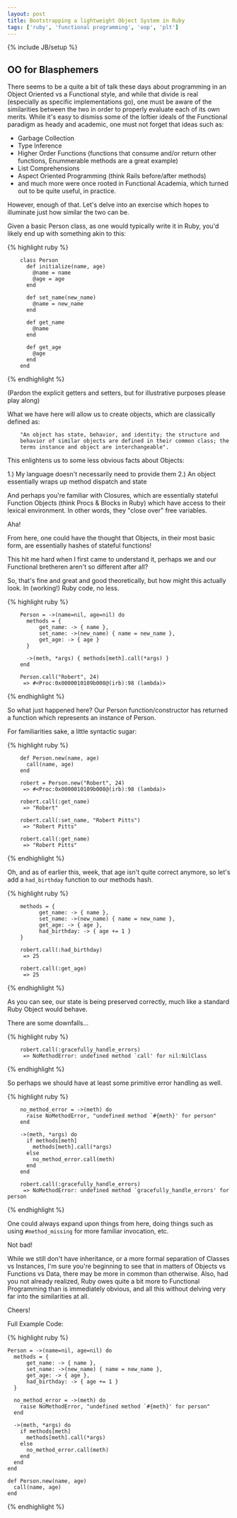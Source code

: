 ```yaml
---
layout: post
title: Bootstrapping a lightweight Object System in Ruby
tags: ['ruby', 'functional programming', 'oop', 'plt']
---
```

{% include JB/setup %}

OO for Blasphemers
------------------

There seems to be a quite a bit of talk these days about programming in an
Object Oriented vs a Functional style, and while that divide is real
(especially as specific implementations go), one must be aware of the
similarities between the two in order to properly evaluate each of its own
merits.
While it's easy to dismiss some of the loftier ideals of the
Functional paradigm as heady and academic, one must not forget that
ideas such as:

* Garbage Collection
* Type Inference
* Higher Order Functions (functions that consume and/or return other functions,
  Enummerable methods are a great example)
* List Comprehensions
* Aspect Oriented Programming (think Rails before/after methods)
* and much more were once rooted in Functional Academia, which turned out to be quite
useful, in practice.

However, enough of that. Let's delve into an exercise which hopes to illuminate
just how similar the two can be.

Given a basic Person class, as one would typically write it in Ruby, you'd
likely end up with something akin to this:

{% highlight ruby %}

        class Person
          def initialize(name, age)
            @name = name
            @age = age
          end

          def set_name(new_name)
            @name = new_name
          end

          def get_name
            @name
          end

          def get_age
            @age
          end
        end

{% endhighlight %}

(Pardon the explicit getters and setters, but for illustrative purposes please play along)

What we have here will allow us to create objects, which are classically defined as:

        "An object has state, behavior, and identity; the structure and
        behavior of similar objects are defined in their common class; the
        terms instance and object are interchangeable".

This enlightens us to some less obvious facts about Objects:

1.) My language doesn't necessarily need to provide them
2.) An object essentially wraps up method dispatch and state

And perhaps you're familiar with Closures, which are essentially stateful
Function Objects (think Procs & Blocks in Ruby) which have access to their
lexical environment. In other words, they "close over" free variables.

Aha!

From here, one could have the thought that Objects, in their most basic form,
are essentially hashes of stateful functions!

This hit me hard when I first came to understand it, perhaps we and our
Functional bretheren aren't so different after all?

So, that's fine and great and good theoretically, but how might this actually
look. In (working!) Ruby code, no less.

{% highlight ruby %}

        Person = ->(name=nil, age=nil) do
          methods = {
              get_name: -> { name },
              set_name: ->(new_name) { name = new_name },
              get_age: -> { age }
          }

          ->(meth, *args) { methods[meth].call(*args) }
        end

        Person.call("Robert", 24)
         => #<Proc:0x0000010109b008@(irb):98 (lambda)>

{% endhighlight %}

So what just happened here? Our Person function/constructor has returned a function which represents an instance of Person.

For familiarities sake, a little syntactic sugar:

{% highlight ruby %}

        def Person.new(name, age)
          call(name, age)
        end

        robert = Person.new("Robert", 24)
         => #<Proc:0x0000010109b008@(irb):98 (lambda)>

        robert.call(:get_name)
         => "Robert"

        robert.call(:set_name, "Robert Pitts")
         => "Robert Pitts"

        robert.call(:get_name)
         => "Robert Pitts"

{% endhighlight %}

Oh, and as of earlier this, week, that age isn't quite correct anymore, so let's add a `had_birthday` function to our methods hash.

{% highlight ruby %}

        methods = {
              get_name: -> { name },
              set_name: ->(new_name) { name = new_name },
              get_age: -> { age },
              had_birthday: -> { age += 1 }
        }

        robert.call(:had_birthday)
         => 25

        robert.call(:get_age)
         => 25

{% endhighlight %}

As you can see, our state is being preserved correctly, much like a standard Ruby Object would behave.

There are some downfalls...

{% highlight ruby %}

        robert.call(:gracefully_handle_errors)
         => NoMethodError: undefined method `call' for nil:NilClass

{% endhighlight %}

So perhaps we should have at least some primitive error handling as well.

{% highlight ruby %}

        no_method_error = ->(meth) do
          raise NoMethodError, "undefined method `#{meth}' for person"
        end

        ->(meth, *args) do
          if methods[meth]
            methods[meth].call(*args)
          else
            no_method_error.call(meth)
          end
        end

        robert.call(:gracefully_handle_errors)
         => NoMethodError: undefined method `gracefully_handle_errors' for person

{% endhighlight %}

One could always expand upon things from here, doing things such as using
`#method_missing` for more familiar invocation, etc.

Not bad!

While we still don't have inheritance, or a more formal separation of Classes
vs Instances, I'm sure you're beginning to see that in matters of Objects vs
Functions vs Data, there may be more in common than otherwise. Also, had you
not already realized, Ruby owes quite a bit more to Functional Programming than
is immediately obvious, and all this without delving very far into the
similarities at all.

Cheers!

Full Example Code:

{% highlight ruby %}

    Person = ->(name=nil, age=nil) do
      methods = {
          get_name: -> { name },
          set_name: ->(new_name) { name = new_name },
          get_age: -> { age },
          had_birthday: -> { age += 1 }
      }

      no_method_error = ->(meth) do
        raise NoMethodError, "undefined method `#{meth}' for person"
      end

      ->(meth, *args) do
        if methods[meth]
          methods[meth].call(*args)
        else
          no_method_error.call(meth)
        end
      end
    end

    def Person.new(name, age)
      call(name, age)
    end

{% endhighlight %}
